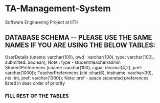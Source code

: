# TA-Management-System
Software Engineering Project at IITH

## DATABASE SCHEMA -- PLEASE USE THE SAME NAMES IF YOU ARE USING THE BELOW TABLES:
UserDetails (uname: varchar(100), pwd : varchar(100), type: varchar(100), submitted: boolean);
Note : type - student/teacher/admin
StudentPreferences (uname :varchar(100), cgpa: decimal(4,2), pref: varchar(1000));
TeacherPreferences (cid :char(6), instname: varchar(30), nta: int, pref: varchar(1000));
Note: pref - space separated preferences listed in desc order of priority

### FILL REST OF THE TABLES
